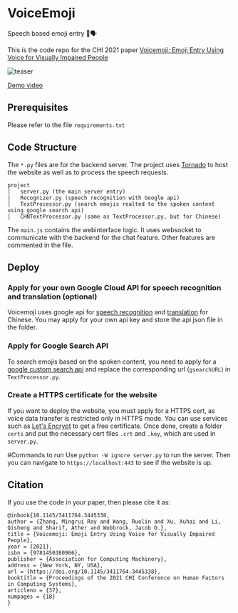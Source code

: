 # VoiceEmoji
Speech based emoji entry 👄🗣

This is the code repo for the CHI 2021 paper [Voicemoji: Emoji Entry Using Voice for Visually Impaired People](https://drustz.com/assets/pdfs/voicemoji.pdf)

![teaser](https://user-images.githubusercontent.com/8768646/110891967-00889600-82a8-11eb-9221-7670f1db0668.png)

[Demo video](https://www.bilibili.com/video/BV1My4y1J7oN)

## Prerequisites
Please refer to the file `requirements.txt`

## Code Structure
The `*.py` files are for the backend server. The project uses [Tornado](http://www.tornadoweb.org/) to host the website as well as to process the speech requests.
```
project
│   server.py (the main server entry)
|   Recognizer.py (speech recognition with Google api)
│   TextProcessor.py (search emojis realted to the spoken content using google search api)
│   CHNTextProcessor.py (same as TextProcessor.py, but for Chinese)
```

The `main.js` contains the webinterface logic. It uses websocket to communicate with the backend for the chat feature. Other features are commented in the file.

## Deploy
### Apply for your own Google Cloud API for speech recognition and translation (optional)
Voicemoji uses google api for [speech recognition](https://cloud.google.com/speech-to-text) and [translation](https://cloud.google.com/translate) for Chinese. 
You may apply for your own api key and store the api json file in the folder.

### Apply for Google Search API
To search emojis based on the spoken content, you need to apply for a [google custom search api](https://developers.google.com/custom-search/v1/overview) and 
replace the corresponding url (`gsearchURL`) in `TextProcessor.py`.

### Create a HTTPS certificate for the website
If you want to deploy the website, you must apply for a HTTPS cert, as voice data transfer is restricted only in HTTPS mode. You can use services such as [Let's Encrypt](https://letsencrypt.org/)
to get a free certificate. Once done, create a folder `certs` and put the necessary cert files `.crt` and `.key`, which are used in `server.py`.

#Commands to run
Use `python -W ignore server.py` to run the server. Then you can navigate to `https://localhost:443` to see if the website is up.

## Citation
If you use the code in your paper, then please cite it as:

```
@inbook{10.1145/3411764.3445338,
author = {Zhang, Mingrui Ray and Wang, Ruolin and Xu, Xuhai and Li, Qisheng and Sharif, Ather and Wobbrock, Jacob O.},
title = {Voicemoji: Emoji Entry Using Voice for Visually Impaired People},
year = {2021},
isbn = {9781450380966},
publisher = {Association for Computing Machinery},
address = {New York, NY, USA},
url = {https://doi.org/10.1145/3411764.3445338},
booktitle = {Proceedings of the 2021 CHI Conference on Human Factors in Computing Systems},
articleno = {37},
numpages = {18}
}
```
